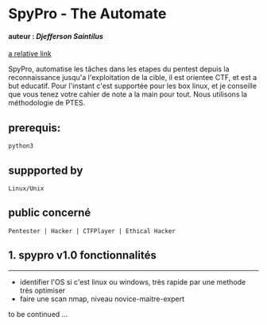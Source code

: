 # SpyPro - The Automate
#### auteur : *Djefferson Saintilus*
[a relative link](./bannerOfficial.svg)

SpyPro, automatise les tâches dans les etapes du pentest depuis la reconnaissance jusqu'a l'exploitation
de la cible, il est orientee CTF, et est a but educatif. Pour l'instant c'est supportée pour les box linux, 
et je conseille que vous tenez votre cahier de note a la main pour tout. Nous utilisons la méthodologie de PTES.

 ## prerequis: 
`python3`

## suppported by
`Linux/Unix`

## public concerné
`Pentester | Hacker | CTFPlayer | Ethical Hacker`


## 1. spypro v1.0 fonctionnalités
_______________________________________________________
- identifier l'OS si c'est linux ou windows, très rapide par une methode très optimiser
- faire une scan nmap, niveau novice-maitre-expert

to be continued ...

